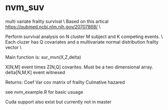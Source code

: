 # nvm_suv
multi variate frailty survival \\
Based on this artical https://pubmed.ncbi.nlm.nih.gov/20707868/ \\

Perform survival analysis on N cluster M subject and K competing events. \\
Each cluzer has Q covariates and a multivariate normal distribution frailty vector \\


Main function is:
sur_mvn(X,Z,delta)

X[N,M] event times
Z[N,Q] covarites. Must be a two dimensional array.
delta[N,M,K] event witnesed 

Returns:
Coef
Var cov matrix of frailty
Culmative hazared




see nvm_example.R for basic usuage

Cuda support also exist but currently not in master
